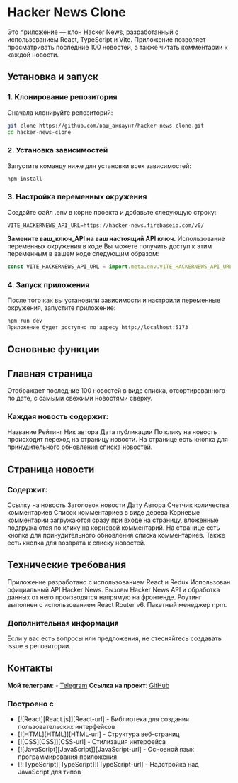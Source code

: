 # Hacker News Clone

Это приложение — клон Hacker News, разработанный с использованием React, TypeScript и Vite. Приложение позволяет просматривать последние 100 новостей, а также читать комментарии к каждой новости.

## Установка и запуск

### 1. Клонирование репозитория

Сначала клонируйте репозиторий:

```bash
git clone https://github.com/ваш_аккаунт/hacker-news-clone.git
cd hacker-news-clone
```
### 2. Установка зависимостей
Запустите команду ниже для установки всех зависимостей:

```bash
npm install
```
### 3. Настройка переменных окружения
Создайте файл .env в корне проекта и добавьте следующую строку:

```plaintext
VITE_HACKERNEWS_API_URL=https://hacker-news.firebaseio.com/v0/
```
**Замените ваш_ключ_API на ваш настоящий API ключ.**
Использование переменных окружения в коде
Вы можете получить доступ к этим переменным в вашем коде следующим образом:

```javascript
const VITE_HACKERNEWS_API_URL = import.meta.env.VITE_HACKERNEWS_API_URL;
```

### 4. Запуск приложения
После того как вы установили зависимости и настроили переменные окружения, запустите приложение:

```bash
npm run dev
Приложение будет доступно по адресу http://localhost:5173
```
## Основные функции
## Главная страница
Отображает последние 100 новостей в виде списка, отсортированного по дате, с самыми свежими новостями сверху.
### Каждая новость содержит:
Название
Рейтинг
Ник автора
Дата публикации
По клику на новость происходит переход на страницу новости.
На странице есть кнопка для принудительного обновления списка новостей.
## Страница новости
### Содержит:
Ссылку на новость
Заголовок новости
Дату
Автора
Счетчик количества комментариев
Список комментариев в виде дерева
Корневые комментарии загружаются сразу при входе на страницу, вложенные подгружаются по клику на корневой комментарий.
На странице есть кнопка для принудительного обновления списка комментариев.
Также есть кнопка для возврата к списку новостей.
## Технические требования
Приложение разработано с использованием React и Redux
Использован официальный API Hacker News. Вызовы Hacker News API и обработка данных от него производятся напрямую на фронтенде.
Роутинг выполнен с использованием React Router v6.
Пакетный менеджер npm.

### Дополнительная информация
Если у вас есть вопросы или предложения, не стесняйтесь создавать issue в репозитории.

## Контакты
**Мой телеграм**: - [Telegram](https://t.me/donpabloooo)
**Ссылка на проект**: [GitHub](https://github.com/pablitodon/coincap)

### Построено с

- [![React][React.js]][React-url] - Библиотека для создания пользовательских интерфейсов
- [![HTML][HTML]][HTML-url] - Структура веб-страниц
- [![CSS][CSS]][CSS-url] - Стилизация интерфейса
- [![JavaScript][JavaScript]][JavaScript-url] - Основной язык программирования приложения
- [![TypeScript][TypeScript]][TypeScript-url] - Надстройка над JavaScript для типов
